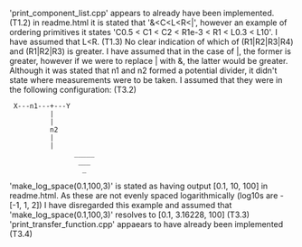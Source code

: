  'print_component_list.cpp' appears to already have been implemented. (T1.2)
 in readme.html it is stated that '&<C<L<R<|', however an example of ordering primitives it states 'C0.5 < C1 < C2 < R1e-3 < R1 < L0.3 < L10'. I have assumed that L\<R. (T1.3)
 No clear indication of which of (R1|R2|R3|R4) and (R1|R2|R3) is greater. I have assumed that in the case of |, the former is greater, however if we were to replace | with &, the latter would be greater.
 Although it was stated that n1 and n2 formed a potential divider, it didn't state where measurements were to be taken. I assumed that they were in the following configuration: (T3.2)
```
 X---n1---+---Y
          |
          |
          n2
          |
          |
				_____
				 ___
				  _
```
'make_log_space(0.1,100,3)' is stated as having output [0.1, 10, 100] in readme.html. As these are not evenly spaced logarithmically (log10s are -[-1, 1, 2]) I have disregarded this example and assumed that 'make_log_space(0.1,100,3)' resolves to [0.1, 3.16228, 100] (T3.3)
'print_transfer_function.cpp' appaears to have already been implemented (T3.4)
